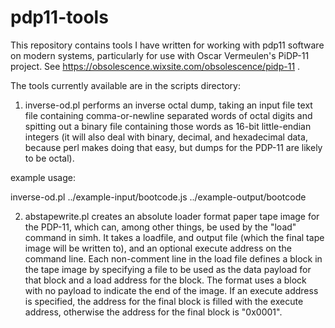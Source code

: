 # pdp11-tools
This repository contains tools I have written for working with pdp11 software on modern systems, particularly for use with Oscar Vermeulen's PiDP-11 project. See https://obsolescence.wixsite.com/obsolescence/pidp-11 .

The tools currently available are in the scripts directory:

1) inverse-od.pl performs an inverse octal dump, taking an input file text file containing comma-or-newline separated words of octal digits and spitting out a binary file containing those words as 16-bit little-endian integers (it will also deal with binary, decimal, and hexadecimal data, because perl makes doing that easy, but dumps for the PDP-11 are likely to be octal).

example usage:

inverse-od.pl ../example-input/bootcode.js ../example-output/bootcode

2) abstapewrite.pl creates an absolute loader format paper tape image for the PDP-11, which can, among other things,  be used by the "load" command in simh. It takes a loadfile, and output file (which the final tape image will be written to), and an optional execute address on the command line. Each non-comment line in the load file defines a block in the tape image by specifying a file to be used as the data payload for that block and a load address for the block. The format uses a block with no payload to indicate the end of the image. If an execute address is specified, the address for the final block is filled with the execute address, otherwise the address for the final block is "0x0001".
